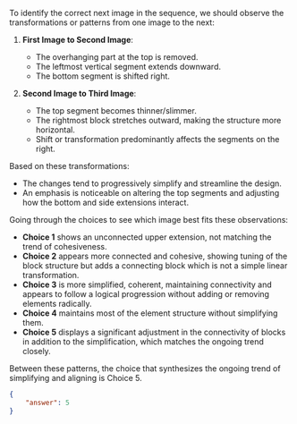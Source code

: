 To identify the correct next image in the sequence, we should observe the transformations or patterns from one image to the next:

1. **First Image to Second Image**:
   - The overhanging part at the top is removed.
   - The leftmost vertical segment extends downward.
   - The bottom segment is shifted right.

2. **Second Image to Third Image**:
   - The top segment becomes thinner/slimmer.
   - The rightmost block stretches outward, making the structure more horizontal.
   - Shift or transformation predominantly affects the segments on the right.

Based on these transformations:
- The changes tend to progressively simplify and streamline the design.
- An emphasis is noticeable on altering the top segments and adjusting how the bottom and side extensions interact.

Going through the choices to see which image best fits these observations:
- **Choice 1** shows an unconnected upper extension, not matching the trend of cohesiveness.
- **Choice 2** appears more connected and cohesive, showing tuning of the block structure but adds a connecting block which is not a simple linear transformation.
- **Choice 3** is more simplified, coherent, maintaining connectivity and appears to follow a logical progression without adding or removing elements radically.
- **Choice 4** maintains most of the element structure without simplifying them.
- **Choice 5** displays a significant adjustment in the connectivity of blocks in addition to the simplification, which matches the ongoing trend closely.

Between these patterns, the choice that synthesizes the ongoing trend of simplifying and aligning is Choice 5.

```json
{
    "answer": 5
}
```